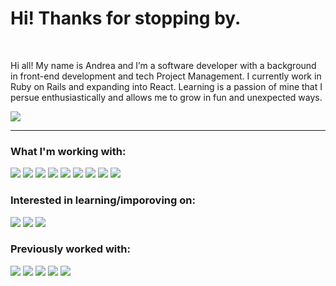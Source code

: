 # Hi! Thanks for stopping by.
<!--
<div align="center">
  <img width="100%" src="https://github.com/AndreaJasper/AndreaJasper/blob/branding-updates/images/hero-banner.png" alt="cover" />
</div>
-->
<br>

Hi all! My name is Andrea and I’m a software developer with a background in front-end development and tech Project Management. I currently work in Ruby on Rails and expanding into React. Learning is a passion of mine that I persue enthusiastically and allows me to grow in fun and unexpected ways.

![](https://img.shields.io/badge/LinkedIn-informational?style=for-the-badge&logo=linkedin&logoColor=white&color=8E4DA8)

---

### What I'm working with:
![](https://img.shields.io/badge/-HTML5-informational?style=for-the-badge&logo=html5&logoColor=8E4DA8&color=212631)
![](https://img.shields.io/badge/-Rails-informational?style=for-the-badge&logo=ruby-on-rails&logoColor=8E4DA8&color=212631)
![](https://img.shields.io/badge/-Sass-informational?style=for-the-badge&logo=sass&logoColor=8E4DA8&color=212631)
![](https://img.shields.io/badge/-CSS3-informational?style=for-the-badge&logo=css3&logoColor=8E4DA8&color=212631)
![](https://img.shields.io/badge/-UiKit-informational?style=for-the-badge&logo=uikit&logoColor=8E4DA8&color=212631)
![](https://img.shields.io/badge/-SQlite-informational?style=for-the-badge&logo=sqlite&logoColor=8E4DA8&color=212631)
![](https://img.shields.io/badge/-Slack-informational?style=for-the-badge&logo=slack&logoColor=8E4DA8&color=212631)
![](https://img.shields.io/badge/-GitHub-informational?style=for-the-badge&logo=github&logoColor=8E4DA8&color=212631)
![](https://img.shields.io/badge/-VS_Code-informational?style=for-the-badge&logo=visual-studio-code&logoColor=8E4DA8&color=212631)

### Interested in learning/imporoving on:
![](https://img.shields.io/badge/-JavaScript-informational?style=for-the-badge&logo=javascript&logoColor=8E4DA8&color=212631)
![](https://img.shields.io/badge/-React-informational?style=for-the-badge&logo=react&logoColor=8E4DA8&color=212631)
![](https://img.shields.io/badge/-Mongo_DB-informational?style=for-the-badge&logo=mongo-db&logoColor=8E4DA8&color=212631)

### Previously worked with:
![](https://img.shields.io/badge/-Redux-informational?style=for-the-badge&logo=redux&logoColor=8E4DA8&color=212631)
![](https://img.shields.io/badge/-Node-informational?style=for-the-badge&logo=node&logoColor=8E4DA8&color=212631)
![](https://img.shields.io/badge/-PHP-informational?style=for-the-badge&logo=php&logoColor=8E4DA8&color=212631)
![](https://img.shields.io/badge/-Bootstrap-informational?style=for-the-badge&logo=bootstrap&logoColor=8E4DA8&color=212631)
![](https://img.shields.io/badge/-WordPress-informational?style=for-the-badge&logo=wordpress&logoColor=8E4DA8&color=212631)
